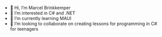 - 👋 Hi, I’m Marcel Brinkkemper
- 👀 I’m interested in C# and .NET
- 🌱 I’m currently learning MAUI
- 💞️ I’m looking to collaborate on creating lessons for programming in  C# for teenagers
